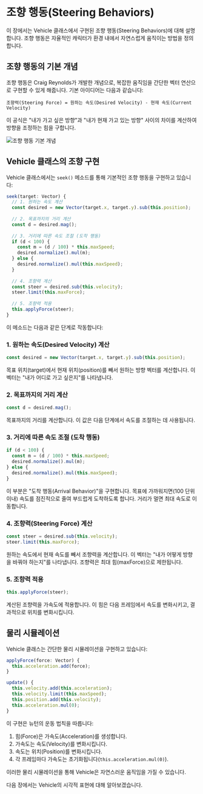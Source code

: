 # 조향 행동(Steering Behaviors)

이 장에서는 Vehicle 클래스에서 구현된 조향 행동(Steering Behaviors)에 대해 설명합니다. 조향 행동은 자율적인 캐릭터가 환경 내에서 자연스럽게 움직이는 방법을 정의합니다.

## 조향 행동의 기본 개념

조향 행동은 Craig Reynolds가 개발한 개념으로, 복잡한 움직임을 간단한 벡터 연산으로 구현할 수 있게 해줍니다. 기본 아이디어는 다음과 같습니다:

```
조향력(Steering Force) = 원하는 속도(Desired Velocity) - 현재 속도(Current Velocity)
```

이 공식은 "내가 가고 싶은 방향"과 "내가 현재 가고 있는 방향" 사이의 차이를 계산하여 방향을 조정하는 힘을 구합니다.

![조향 행동 기본 개념](https://www.red3d.com/cwr/steer/gdc99/figure1.gif)

## Vehicle 클래스의 조향 구현

Vehicle 클래스에서는 `seek()` 메소드를 통해 기본적인 조향 행동을 구현하고 있습니다:

```typescript
seek(target: Vector) {
  // 1. 원하는 속도 계산
  const desired = new Vector(target.x, target.y).sub(this.position);
  
  // 2. 목표까지의 거리 계산
  const d = desired.mag();
  
  // 3. 거리에 따른 속도 조절 (도착 행동)
  if (d < 100) {
    const m = (d / 100) * this.maxSpeed;
    desired.normalize().mul(m);
  } else {
    desired.normalize().mul(this.maxSpeed);
  }
  
  // 4. 조향력 계산
  const steer = desired.sub(this.velocity);
  steer.limit(this.maxForce);
  
  // 5. 조향력 적용
  this.applyForce(steer);
}
```

이 메소드는 다음과 같은 단계로 작동합니다:

### 1. 원하는 속도(Desired Velocity) 계산

```typescript
const desired = new Vector(target.x, target.y).sub(this.position);
```

목표 위치(target)에서 현재 위치(position)를 빼서 원하는 방향 벡터를 계산합니다. 이 벡터는 "내가 어디로 가고 싶은지"를 나타냅니다.

### 2. 목표까지의 거리 계산

```typescript
const d = desired.mag();
```

목표까지의 거리를 계산합니다. 이 값은 다음 단계에서 속도를 조절하는 데 사용됩니다.

### 3. 거리에 따른 속도 조절 (도착 행동)

```typescript
if (d < 100) {
  const m = (d / 100) * this.maxSpeed;
  desired.normalize().mul(m);
} else {
  desired.normalize().mul(this.maxSpeed);
}
```

이 부분은 "도착 행동(Arrival Behavior)"을 구현합니다. 목표에 가까워지면(100 단위 이내) 속도를 점진적으로 줄여 부드럽게 도착하도록 합니다. 거리가 멀면 최대 속도로 이동합니다.

### 4. 조향력(Steering Force) 계산

```typescript
const steer = desired.sub(this.velocity);
steer.limit(this.maxForce);
```

원하는 속도에서 현재 속도를 빼서 조향력을 계산합니다. 이 벡터는 "내가 어떻게 방향을 바꿔야 하는지"를 나타냅니다. 조향력은 최대 힘(maxForce)으로 제한됩니다.

### 5. 조향력 적용

```typescript
this.applyForce(steer);
```

계산된 조향력을 가속도에 적용합니다. 이 힘은 다음 프레임에서 속도를 변화시키고, 결과적으로 위치를 변화시킵니다.

## 물리 시뮬레이션

Vehicle 클래스는 간단한 물리 시뮬레이션을 구현하고 있습니다:

```typescript
applyForce(force: Vector) {
  this.acceleration.add(force);
}

update() {
  this.velocity.add(this.acceleration);
  this.velocity.limit(this.maxSpeed);
  this.position.add(this.velocity);
  this.acceleration.mul(0);
}
```

이 구현은 뉴턴의 운동 법칙을 따릅니다:

1. 힘(Force)은 가속도(Acceleration)를 생성합니다.
2. 가속도는 속도(Velocity)를 변화시킵니다.
3. 속도는 위치(Position)를 변화시킵니다.
4. 각 프레임마다 가속도는 초기화됩니다(`this.acceleration.mul(0)`).

이러한 물리 시뮬레이션을 통해 Vehicle은 자연스러운 움직임을 가질 수 있습니다.

다음 장에서는 Vehicle의 시각적 표현에 대해 알아보겠습니다.
